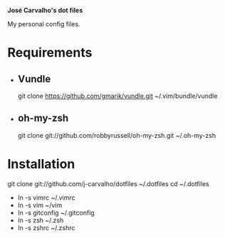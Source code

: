 **José Carvalho's dot files** 

My personal config files.

# Requirements

* ## Vundle
  git clone https://github.com/gmarik/vundle.git ~/.vim/bundle/vundle
  
* ## oh-my-zsh
  git clone git://github.com/robbyrussell/oh-my-zsh.git ~/.oh-my-zsh


# Installation

  git clone git://github.com/j-carvalho/dotfiles ~/.dotfiles
  cd ~/.dotfiles
  
  * ln -s vimrc ~/.vimrc
  * ln -s vim ~/vim
  * ln -s gitconfig ~/.gitconfig
  * ln -s zsh ~/.zsh
  * ln -s zshrc ~/.zshrc


